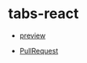 # tabs-react

- [preview](https://ezio17.github.io/tabs-react/dist/)

- [PullRequest](https://github.com/Ezio17/tabs-react/pulls)